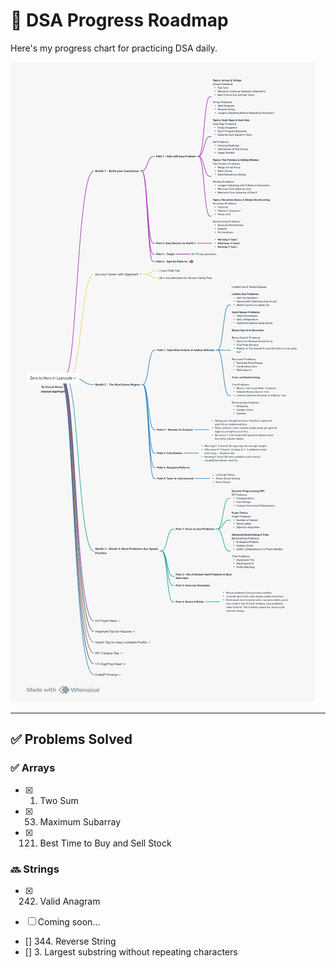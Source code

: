 # 🧭 DSA Progress Roadmap

Here's my progress chart for practicing DSA daily.

![DSA Progress](./image/DSAimage.jpeg)

---

## ✅ Problems Solved

### ✅ Arrays

- [x] 1. Two Sum
- [x] 53. Maximum Subarray
- [x] 121. Best Time to Buy and Sell Stock

### 🔜 Strings
- [x] 242. Valid Anagram

- [ ] Coming soon...

- [] 344. Reverse String
- [] 3. Largest substring without repeating characters
